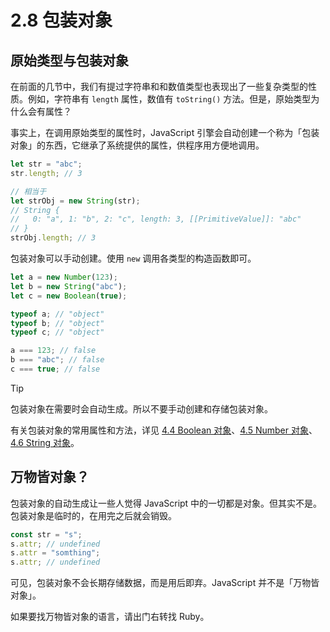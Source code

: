 # 2.8 包装对象

## 原始类型与包装对象

在前面的几节中，我们有提过字符串和和数值类型也表现出了一些复杂类型的性质。例如，字符串有 `length` 属性，数值有 `toString()` 方法。但是，原始类型为什么会有属性？

事实上，在调用原始类型的属性时，JavaScript 引擎会自动创建一个称为「包装对象」的东西，它继承了系统提供的属性，供程序用方便地调用。

```js
let str = "abc";
str.length; // 3

// 相当于
let strObj = new String(str);
// String {
//   0: "a", 1: "b", 2: "c", length: 3, [[PrimitiveValue]]: "abc"
// }
strObj.length; // 3
```

包装对象可以手动创建。使用 `new` 调用各类型的构造函数即可。

```js
let a = new Number(123);
let b = new String("abc");
let c = new Boolean(true);

typeof a; // "object"
typeof b; // "object"
typeof c; // "object"

a === 123; // false
b === "abc"; // false
c === true; // false
```

> [!tip]
> 包装对象在需要时会自动生成。所以不要手动创建和存储包装对象。

有关包装对象的常用属性和方法，详见 [4.4 Boolean 对象](../4-标准库/4.4-Boolean对象)、[4.5 Number 对象](../4-标准库/4.5-Number对象)、[4.6 String 对象](../4-标准库/4.6-String对象)。

## 万物皆对象？

包装对象的自动生成让一些人觉得 JavaScript 中的一切都是对象。但其实不是。包装对象是临时的，在用完之后就会销毁。

```js
const str = "s";
s.attr; // undefined
s.attr = "somthing";
s.attr; // undefined
```

可见，包装对象不会长期存储数据，而是用后即弃。JavaScript 并不是「万物皆对象」。

如果要找万物皆对象的语言，请出门右转找 Ruby。
